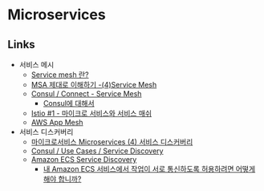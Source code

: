 # Microservices

## Links

* 서비스 메시
  * [Service mesh 란?](https://medium.com/dtevangelist/service-mesh-%EB%9E%80-8dfafb56fc07)
  * [MSA 제대로 이해하기 -\(4\)Service Mesh](https://velog.io/@tedigom/MSA-%EC%A0%9C%EB%8C%80%EB%A1%9C-%EC%9D%B4%ED%95%B4%ED%95%98%EA%B8%B0-4Service-Mesh-f8k317qn1b)
  * [Consul / Connect - Service Mesh](https://www.consul.io/docs/connect/index.html)
    * [Consul에 대해서](http://longbe00.blogspot.com/2017/08/consul.html)
  * [Istio \#1 - 마이크로 서비스와 서비스 매쉬](https://bcho.tistory.com/1293?category=731548)
  * [AWS App Mesh](https://aws.amazon.com/ko/app-mesh/)
* 서비스 디스커버리
  * [마이크로서비스 Microservices \(4\) 서비스 디스커버리](https://futurecreator.github.io/2018/10/18/service-discovery-in-microservices/)
  * [Consul / Use Cases / Service Discovery](https://www.consul.io/discovery.html)
  * [Amazon ECS Service Discovery](https://aws.amazon.com/blogs/aws/amazon-ecs-service-discovery/)
    * [내 Amazon ECS 서비스에서 작업이 서로 통신하도록 허용하려면 어떻게 해야 합니까?](https://aws.amazon.com/ko/premiumsupport/knowledge-center/ecs-tasks-services-communication/)

